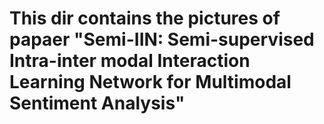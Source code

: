 
# This dir contains the pictures of papaer "Semi-IIN: Semi-supervised Intra-inter modal Interaction Learning Network for Multimodal Sentiment Analysis"
